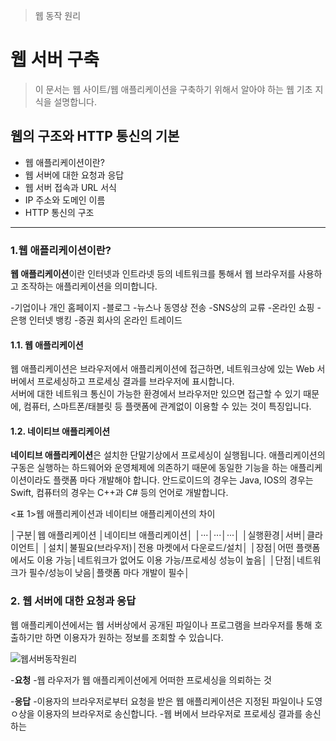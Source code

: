 > 웹 동작 원리<br>

# 웹 서버 구축

> 이 문서는 웹 사이트/웹 애플리케이션을 구축하기 위해서 알아야 하는 웹 기초 지식을 설명합니다.<br>

## 웹의 구조와 HTTP 통신의 기본

- 웹 애플리케이션이란?
- 웹 서버에 대한 요청과 응답
- 웹 서버 접속과 URL 서식
- IP 주소와 도메인 이름
- HTTP 통신의 구조

---
### 1.웹 애플리케이션이란?

**웹 애플리케이션**이란 인터넷과 인트라넷 등의 네트워크를 통해서 웹 브라우저를 사용하고 조작하는 애플리케이션을 의미합니다.

-기업이나 개인 홈페이지
-블로그
-뉴스나 동영상 전송
-SNS상의 교류
-온라인 쇼핑
-은행 인터넷 뱅킹
-증권 회사의 온라인 트레이드

#### 1.1. 웹 애플리케이션

웹 애플리케이션은 브라우저에서 애플리케이션에 접근하면, 네트워크상에 있는 Web 서버에서 프로세싱하고 프로세싱 결과를 브라우저에 표시합니다.  
서버에 대한 네트워크 통신이 가능한 환경에서 브라우저만 있으면 접근할 수 있기 때문에, 컴퓨터, 스마트폰/태블릿 등 플랫폼에 관계없이 이용할 수 있는 것이 특징입니다.  

#### 1.2. 네이티브 애플리케이션

**네이티브 애플리케이션**은 설치한 단말기상에서 프로세싱이 실행됩니다.  애플리케이션의 구동은 실행하는 하드웨어와 운영체제에 의존하기 때문에 동일한 기능을 하는 애플리케이션이라도 플랫폼 마다 개발해야 합니다.
안드로이드의 경우는 Java, IOS의 경우는 Swift, 컴퓨터의 경우는 C++과 C# 등의 언어로 개발합니다.

<표 1>웹 애플리케이션과 네이티브 애플리케이션의 차이

│구분│웹 애플리케이션 │네이티브 애플리케이션│
│···│···│···│
│실행환경│서버│클라이언트│
│설치│불필요(브라우저)│전용 마켓에서 다운로드/설치│
│장점│어떤 플랫폼에서도 이용 가능│네트워크가 없어도 이용 가능/프로세싱 성능이 높음│
│단점│네트워크가 필수/성능이 낮음│플랫폼 마다 개발이 필수│


### 2. 웹 서버에 대한 요청과 응답

웹 애플리케이션에서는 웹 서버상에서 공개된 파일이나 프로그램을 브라우저를 통해 호출하기만 하면 이용자가 원하는 정보를 조회할 수 있습니다.

![웹서버동작원리](./img/web-01-동작원리-요청응답.jpg)

-**요청**
 -웹 라우저가 웹 애플리케이션에게 어떠한 프로세싱을 의뢰하는 것

-**응답**
 -이용자의 브라우저로부터 요청을 받은 웹 애플리케이션은 지정된 파일이나 도영ㅇ상을 이용자의 브라우저로 송신합니다.
 -웹 버에서 브라우저로 프로세싱 결과를 송신하는 
